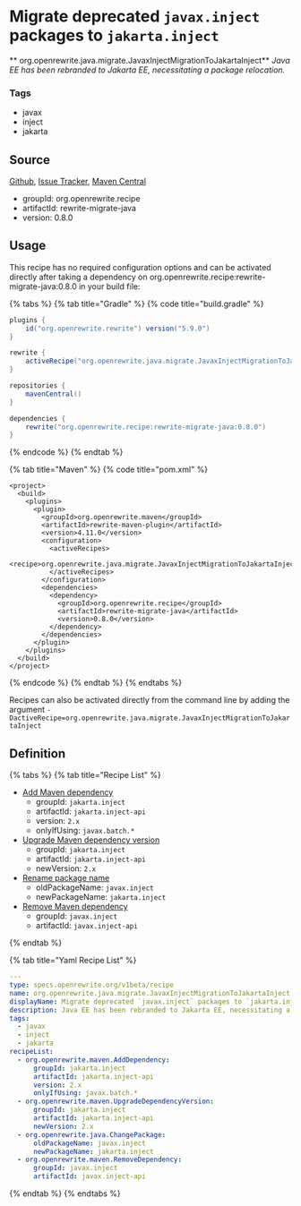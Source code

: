 # Migrate deprecated `javax.inject` packages to `jakarta.inject`

** org.openrewrite.java.migrate.JavaxInjectMigrationToJakartaInject**
_Java EE has been rebranded to Jakarta EE, necessitating a package relocation._

### Tags

* javax
* inject
* jakarta

## Source

[Github](https://github.com/openrewrite/rewrite-migrate-java), [Issue Tracker](https://github.com/openrewrite/rewrite-migrate-java/issues), [Maven Central](https://search.maven.org/artifact/org.openrewrite.recipe/rewrite-migrate-java/0.8.0/jar)

* groupId: org.openrewrite.recipe
* artifactId: rewrite-migrate-java
* version: 0.8.0


## Usage

This recipe has no required configuration options and can be activated directly after taking a dependency on org.openrewrite.recipe:rewrite-migrate-java:0.8.0 in your build file:

{% tabs %}
{% tab title="Gradle" %}
{% code title="build.gradle" %}
```groovy
plugins {
    id("org.openrewrite.rewrite") version("5.9.0")
}

rewrite {
    activeRecipe("org.openrewrite.java.migrate.JavaxInjectMigrationToJakartaInject")
}

repositories {
    mavenCentral()
}

dependencies {
    rewrite("org.openrewrite.recipe:rewrite-migrate-java:0.8.0")
}
```
{% endcode %}
{% endtab %}

{% tab title="Maven" %}
{% code title="pom.xml" %}
```markup
<project>
  <build>
    <plugins>
      <plugin>
        <groupId>org.openrewrite.maven</groupId>
        <artifactId>rewrite-maven-plugin</artifactId>
        <version>4.11.0</version>
        <configuration>
          <activeRecipes>
            <recipe>org.openrewrite.java.migrate.JavaxInjectMigrationToJakartaInject</recipe>
          </activeRecipes>
        </configuration>
        <dependencies>
          <dependency>
            <groupId>org.openrewrite.recipe</groupId>
            <artifactId>rewrite-migrate-java</artifactId>
            <version>0.8.0</version>
          </dependency>
        </dependencies>
      </plugin>
    </plugins>
  </build>
</project>
```
{% endcode %}
{% endtab %}
{% endtabs %}

Recipes can also be activated directly from the command line by adding the argument `-DactiveRecipe=org.openrewrite.java.migrate.JavaxInjectMigrationToJakartaInject`

## Definition

{% tabs %}
{% tab title="Recipe List" %}
* [Add Maven dependency](../../maven/adddependency.md)
  * groupId: `jakarta.inject`
  * artifactId: `jakarta.inject-api`
  * version: `2.x`
  * onlyIfUsing: `javax.batch.*`
* [Upgrade Maven dependency version](../../maven/upgradedependencyversion.md)
  * groupId: `jakarta.inject`
  * artifactId: `jakarta.inject-api`
  * newVersion: `2.x`
* [Rename package name](../../java/changepackage.md)
  * oldPackageName: `javax.inject`
  * newPackageName: `jakarta.inject`
* [Remove Maven dependency](../../maven/removedependency.md)
  * groupId: `javax.inject`
  * artifactId: `javax.inject-api`

{% endtab %}

{% tab title="Yaml Recipe List" %}
```yaml
---
type: specs.openrewrite.org/v1beta/recipe
name: org.openrewrite.java.migrate.JavaxInjectMigrationToJakartaInject
displayName: Migrate deprecated `javax.inject` packages to `jakarta.inject`
description: Java EE has been rebranded to Jakarta EE, necessitating a package relocation.
tags:
  - javax
  - inject
  - jakarta
recipeList:
  - org.openrewrite.maven.AddDependency:
      groupId: jakarta.inject
      artifactId: jakarta.inject-api
      version: 2.x
      onlyIfUsing: javax.batch.*
  - org.openrewrite.maven.UpgradeDependencyVersion:
      groupId: jakarta.inject
      artifactId: jakarta.inject-api
      newVersion: 2.x
  - org.openrewrite.java.ChangePackage:
      oldPackageName: javax.inject
      newPackageName: jakarta.inject
  - org.openrewrite.maven.RemoveDependency:
      groupId: javax.inject
      artifactId: javax.inject-api

```
{% endtab %}
{% endtabs %}
